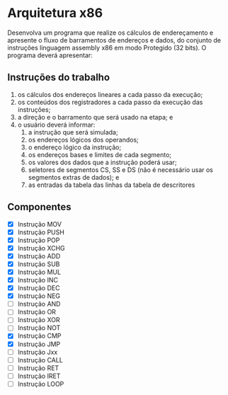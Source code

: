 # Arquitetura x86

Desenvolva um programa que realize os cálculos de endereçamento e apresente o fluxo de barramentos de endereços e dados, do conjunto de instruções linguagem assembly x86 em modo Protegido (32 bits). O programa deverá apresentar:

## Instruções do trabalho

1. os cálculos dos endereços lineares a cada passo da execução;
2. os conteúdos dos registradores a cada passo da execução das instruções;
3. a direção e o barramento que será usado na etapa; e
4. o usuário deverá informar:
    1. a instrução que será simulada;
    2. os endereços lógicos dos operandos;
    3. o endereço lógico da instrução;
    4. os endereços bases e limites de cada segmento;
    5. os valores dos dados que a instrução poderá usar;
    6. seletores de segmentos CS, SS e DS (não é necessário usar os segmentos extras de dados); e
    7. as entradas da tabela das linhas da tabela de descritores

## Componentes

* [X] Instrução MOV
* [X] Instrução PUSH
* [X] Instrução POP
* [X] Instrução XCHG
* [X] Instrução ADD
* [X] Instrução SUB
* [X] Instrução MUL
* [X] Instrução INC
* [X] Instrução DEC
* [X] Instrução NEG
* [ ] Instrução AND
* [ ] Instrução OR
* [ ] Instrução XOR
* [ ] Instrução NOT
* [X] Instrução CMP
* [X] Instrução JMP
* [ ] Instrução Jxx
* [ ] Instrução CALL
* [ ] Instrução RET
* [ ] Instrução IRET
* [ ] Instrução LOOP
